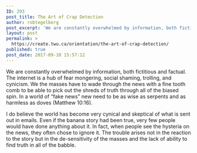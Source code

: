 ```yaml
---
ID: 293
post_title: The Art of Crap Detection
author: robtegelberg
post_excerpt: 'We are constantly overwhelmed by information, both fictitious and factual. The internet is a hub of fear mongering, social shaming, trolling, and cynicism. We the masses have to wade through the news with a fine tooth comb to be able to pick out the shreds of truth through all of the biased spin. In a [&hellip;]'
layout: post
permalink: >
  https://create.twu.ca/orientation/the-art-of-crap-detection/
published: true
post_date: 2017-09-10 15:57:12
---
```

<p>We are constantly overwhelmed by information, both fictitious and factual. The internet is a hub of fear mongering, social shaming, trolling, and cynicism. We the masses have to wade through the news with a fine tooth comb to be able to pick out the shreds of truth through all of the biased spin. In a world of &#8220;fake news&#8221; new need to be as wise as serpents and as harmless as doves (Matthew 10:16).</p>
<p>I do believe the world has become very cynical and skeptical of what is sent out in emails. Even if the banana story had been true, very few people would have done anything about it. In fact, when people see the hysteria on the news, they often chose to ignore it. The trouble arises not in the reaction to the story but in the de-sensitivity of the masses and the lack of ability to find truth in all of the babble.</p>